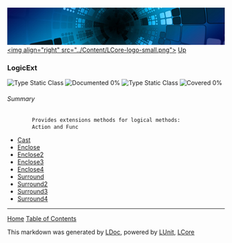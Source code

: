 ![](../Content/LCore-banner-small.png "")
[&lt;img align=&quot;right&quot; src=&quot;../Content/LCore-logo-small.png&quot;&gt;](../../README.md)
[Up](../L.md)

### LogicExt
![Type Static Class](http://b.repl.ca/v1/Type-Static%20Class-lightgrey.png "") ![Documented 0%](http://b.repl.ca/v1/Documented-0%25-red.png "")
![Type Static Class](http://b.repl.ca/v1/Type-Static%20Class-lightgrey.png "") ![Covered 0%](http://b.repl.ca/v1/Covered-0%25-red.png "")

###### Summary

            Provides extensions methods for logical methods: 
            Action and Func
            
 - [Cast](LogicExt_Cast.md)
 - [Enclose](LogicExt_Enclose.md)
 - [Enclose2](LogicExt_Enclose2.md)
 - [Enclose3](LogicExt_Enclose3.md)
 - [Enclose4](LogicExt_Enclose4.md)
 - [Surround](LogicExt_Surround.md)
 - [Surround2](LogicExt_Surround2.md)
 - [Surround3](LogicExt_Surround3.md)
 - [Surround4](LogicExt_Surround4.md)



---

[Home](../../README.md) [Table of Contents](../../TableOfContents.md)

This markdown was generated by [LDoc](https://github.com/CodeSingularity/LDoc), powered by [LUnit](https://github.com/CodeSingularity/LUnit), [LCore](https://github.com/CodeSingularity/LCore)
